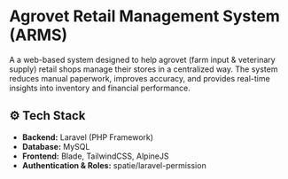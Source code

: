 # Agrovet Retail Management System (ARMS)

A a web-based system designed to help agrovet (farm input &amp; veterinary supply) retail shops manage their stores in a centralized way. The system reduces manual paperwork, improves accuracy, and provides real-time insights into inventory and financial performance.

## ⚙️ Tech Stack
- **Backend:** Laravel (PHP Framework)
- **Database:** MySQL
- **Frontend:** Blade, TailwindCSS, AlpineJS
- **Authentication & Roles:** spatie/laravel-permission
